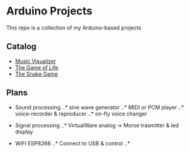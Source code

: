 # Arduino Projects

This repo is a collection of my Arduino-based projects

## Catalog

- [Music Visualizer](https://github.com/zjor/arduino/tree/master/music-visualizer)
- [The Game of Life](https://github.com/zjor/arduino/tree/master/the_game_of_life)
- [The Snake Game](https://github.com/zjor/arduino/tree/master/snake)

## Plans

- Sound processing
..* sine wave generator
..* MIDI or PCM player
..* voice-recorder & reproducer
..* on-fly voice changer

- Signal processing
..* VirtualWare analog -> Morse trasmitter & led display

- WiFI ESP8266
..* Connect to USB & control
..* 
